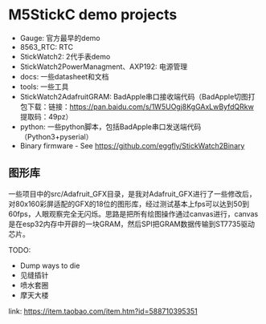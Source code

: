 # M5StickC demo projects
* Gauge: 官方最早的demo
* 8563_RTC: RTC
* StickWatch2: 2代手表demo
* StickWatch2PowerManagment、AXP192: 电源管理
* docs: 一些datasheet和文档
* tools: 一些工具
* StickWatch2AdafruitGRAM: BadApple串口接收端代码（BadApple切图打包下载：链接：https://pan.baidu.com/s/1W5UOgj8KgGAxLwByfdQRkw 提取码：49pz）
* python: 一些python脚本，包括BadApple串口发送端代码（Python3+pyserial）
* Binary firmware - See https://github.com/eggfly/StickWatch2Binary

## 图形库
一些项目中的src/Adafruit_GFX目录，是我对Adafruit_GFX进行了一些修改后，对80x160彩屏适配的GFX的18位的图形库，经过测试基本上fps可以达到50到60fps，人眼观察完全无闪烁。思路是把所有绘图操作通过canvas进行，canvas是在esp32内存中开辟的一块GRAM，然后SPI把GRAM数据传输到ST7735驱动芯片。


TODO:
* Dump ways to die
* 见缝插针
* 喷水套圈
* 摩天大楼

link: https://item.taobao.com/item.htm?id=588710395351
